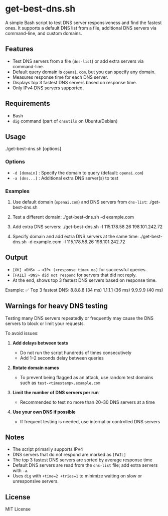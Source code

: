 # get-best-dns.sh

A simple Bash script to test DNS server responsiveness and find the fastest ones. It supports a default DNS list from a file, additional DNS servers via command-line, and custom domains.

## Features

- Test DNS servers from a file (`dns-list`) or add extra servers via command-line.
- Default query domain is `openai.com`, but you can specify any domain.
- Measures response time for each DNS server.
- Displays top 3 fastest DNS servers based on response time.
- Only IPv4 DNS servers supported.

## Requirements

- Bash
- `dig` command (part of `dnsutils` on Ubuntu/Debian)

## Usage

./get-best-dns.sh [options]

### Options

- `-d [domain]` : Specify the domain to query (default: `openai.com`)
- `-a [dns...]` : Additional extra DNS server(s) to test

### Examples

1. Use default domain (`openai.com`) and DNS servers from `dns-list`:
   ./get-best-dns.sh

2. Test a different domain:
   ./get-best-dns.sh -d example.com

3. Add extra DNS servers:
   ./get-best-dns.sh -l 115.178.58.26 198.101.242.72

4. Specify domain and add extra DNS servers at the same time:
   ./get-best-dns.sh -d example.com -l 115.178.58.26 198.101.242.72

## Output

- `[OK] <DNS> → <IP> (<response time> ms)` for successful queries.
- `[FAIL] <DNS> did not respond` for servers that did not reply.
- At the end, shows top 3 fastest DNS servers based on response time.

Example:
✅ Top 3 fastest DNS:
8.8.8.8 (34 ms)
1.1.1.1 (36 ms)
9.9.9.9 (40 ms)

## Warnings for heavy DNS testing

Testing many DNS servers repeatedly or frequently may cause the DNS servers to block or limit your requests.

To avoid issues:

1. **Add delays between tests**
   - Do not run the script hundreds of times consecutively
   - Add 1–2 seconds delay between queries

2. **Rotate domain names**
   - To prevent being flagged as an attack, use random test domains such as `test-<timestamp>.example.com`

3. **Limit the number of DNS servers per run**
   - Recommended to test no more than 20–30 DNS servers at a time

4. **Use your own DNS if possible**
   - If frequent testing is needed, use internal or controlled DNS servers

## Notes

- The script primarily supports IPv4
- DNS servers that do not respond are marked as `[FAIL]`
- The top 3 fastest DNS servers are sorted by average response time
- Default DNS servers are read from the `dns-list` file; add extra servers with `-a`.
- Uses `dig` with `+time=2 +tries=1` to minimize waiting on slow or unresponsive servers.

## License

MIT License